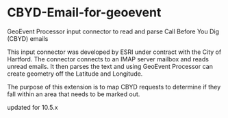 # CBYD-Email-for-geoevent
GeoEvent Processor input connector to read and parse Call Before You Dig (CBYD) emails 

This input connector was developed by ESRI under contract with the City of Hartford. The connector connects to an IMAP server mailbox
and reads unread emails. It then parses the text and using GeoEvent Processor can create geometry off the Latitude and Longitude.

The purpose of this extension is to map CBYD requests to determine if they fall within an area that needs to be marked out.

updated for 10.5.x

